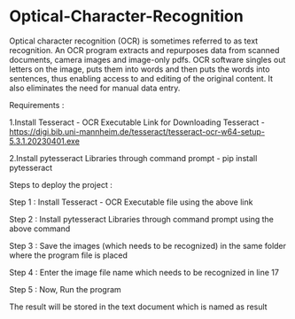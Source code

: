 # Optical-Character-Recognition

Optical character recognition (OCR) is sometimes referred to as text recognition. An OCR program extracts and repurposes data from scanned documents, camera images and image-only pdfs. OCR software singles out letters on the image, puts them into words and then puts the words into sentences, thus enabling access to and editing of the original content. It also eliminates the need for manual data entry.

Requirements :

1.Install Tesseract - OCR Executable
Link for Downloading Tesseract - https://digi.bib.uni-mannheim.de/tesseract/tesseract-ocr-w64-setup-5.3.1.20230401.exe

2.Install pytesseract Libraries through command prompt -  pip install pytesseract

Steps to deploy the project :

Step 1 : Install Tesseract - OCR Executable file using the above link

Step 2 : Install pytesseract Libraries through command prompt using the above command

Step 3 : Save the images (which needs to be recognized) in the same folder where the program file is placed

Step 4 : Enter the image file name which needs to be recognized in line 17

Step 5 : Now, Run the program


The result will be stored in the text document which is named as result
